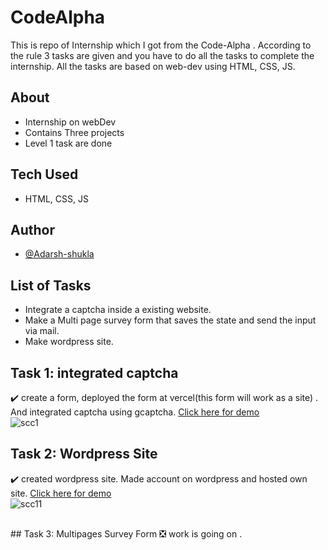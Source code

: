 # CodeAlpha
This is repo of Internship which I got from the Code-Alpha . According to the rule 3 tasks are given and you have to do all the tasks to complete the internship.
All the tasks are based on web-dev using HTML, CSS, JS. 
## About 
- Internship on webDev
- Contains Three projects
- Level 1 task are done
## Tech Used
- HTML, CSS, JS
## Author
- [@Adarsh-shukla](https://github.com/dash-09)

## List of Tasks
- Integrate a captcha inside a existing website.
- Make a Multi page survey form that saves the state and send the input via mail.
- Make wordpress site. 

## Task 1: integrated captcha
 ✔️ create a form, deployed the form at vercel(this form will work as a site) . And integrated captcha using gcaptcha.
[Click here for demo](https://captcha-integrate.vercel.app/)
<br>
![scc1](https://github.com/dash-09/CodeAlpha/assets/74849401/8123c09a-6abf-466c-b445-6319e990722c)
<br>
## Task 2: Wordpress Site
 ✔️ created wordpress site. Made account on wordpress and hosted own site.
[Click here for demo](https://vidi81.wordpress.com/)
<br>
![scc11](https://github.com/dash-09/CodeAlpha/assets/74849401/c10905d5-2547-494d-9629-793ac5609c41)


<br>
## Task 3: Multipages Survey Form
❎ work is going on .
